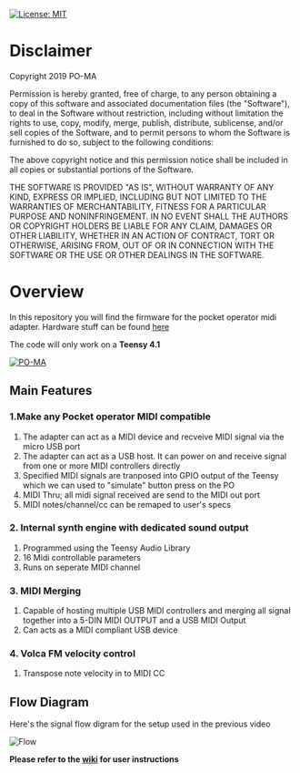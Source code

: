 [![License: MIT](https://img.shields.io/badge/License-MIT-yellow.svg)](https://opensource.org/licenses/MIT)

# Disclaimer

Copyright 2019 PO-MA

Permission is hereby granted, free of charge, to any person obtaining a copy of this software and associated documentation files (the "Software"), to deal in the Software without restriction, including without limitation the rights to use, copy, modify, merge, publish, distribute, sublicense, and/or sell copies of the Software, and to permit persons to whom the Software is furnished to do so, subject to the following conditions:

The above copyright notice and this permission notice shall be included in all copies or substantial portions of the Software.

THE SOFTWARE IS PROVIDED "AS IS", WITHOUT WARRANTY OF ANY KIND, EXPRESS OR IMPLIED, INCLUDING BUT NOT LIMITED TO THE WARRANTIES OF MERCHANTABILITY, FITNESS FOR A PARTICULAR PURPOSE AND NONINFRINGEMENT. IN NO EVENT SHALL THE AUTHORS OR COPYRIGHT HOLDERS BE LIABLE FOR ANY CLAIM, DAMAGES OR OTHER LIABILITY, WHETHER IN AN ACTION OF CONTRACT, TORT OR OTHERWISE, ARISING FROM, OUT OF OR IN CONNECTION WITH THE SOFTWARE OR THE USE OR OTHER DEALINGS IN THE SOFTWARE.


# Overview

In this repository you will find the firmware for the pocket operator midi adapter. Hardware stuff can be found [here](https://github.com/PO-MIDI-Adapter/midi-adapter-hardware)

The code will only work on a **Teensy 4.1**

[![PO-MA](https://raw.githubusercontent.com/PO-MIDI-Adapter/midi-adapter-hardware/master/photos/title.jpg)](https://www.youtube.com/watch?v=iIQ18DAJAU0 "PO-MA")

## Main Features

### 1.Make any Pocket operator MIDI compatible
1. The adapter can act as a MIDI device and recveive MIDI signal via the micro USB port
2. The adapter can act as a USB host. It can power on and receive signal from one or more MIDI controllers directly
3. Specified MIDI signals are tranposed into GPIO output of the Teensy which we can used to "simulate" button press on the PO
3. MIDI Thru; all midi signal received are send to the MIDI out port
4. MIDI notes/channel/cc can be remaped to user's specs

### 2. Internal synth engine with dedicated sound output
1. Programmed using the Teensy Audio Library
2. 16 Midi controllable parameters
3. Runs on seperate MIDI channel

### 3. MIDI Merging
1. Capable of hosting multiple USB MIDI controllers and merging all signal together into a 5-DIN MIDI OUTPUT and a USB MIDI Output
2. Can acts as a MIDI compliant USB device

### 4. Volca FM velocity control
1. Transpose note velocity in to MIDI CC
## Flow Diagram

Here's the signal flow digram for the setup used in the previous video

![Flow](https://raw.githubusercontent.com/PO-MIDI-Adapter/midi-adapter-sofware/master/flow.png)

**Please refer to the [wiki](https://github.com/PO-MIDI-Adapter/midi-adapter-software/wiki) for user instructions**
